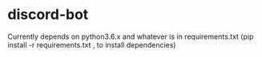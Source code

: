 # discord-bot
Currently depends on python3.6.x and whatever is in requirements.txt (pip install -r requirements.txt , to install dependencies)
